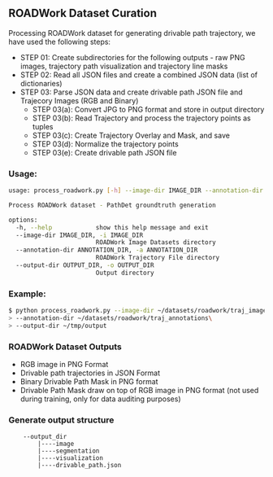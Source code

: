 ## ROADWork Dataset Curation
Processing ROADWork dataset for generating drivable path trajectory, we have used the following steps:

* STEP 01: Create subdirectories for the following outputs - raw PNG images, trajectory path visualization and trajectory line masks
* STEP 02: Read all JSON files and create a combined JSON data (list of dictionaries)
* STEP 03: Parse JSON data and create drivable path JSON file and Trajecory Images (RGB and Binary)
    * STEP 03(a): Convert JPG to PNG format and store in output directory
    * STEP 03(b): Read Trajectory and process the trajectory points as tuples
    * STEP 03(c): Create Trajectory Overlay and Mask, and save
    * STEP 03(d): Normalize the trajectory points
    * STEP 03(e): Create drivable path JSON file

### Usage:
```bash
usage: process_roadwork.py [-h] --image-dir IMAGE_DIR --annotation-dir ANNOTATION_DIR [--output-dir OUTPUT_DIR]

Process ROADWork dataset - PathDet groundtruth generation

options:
  -h, --help            show this help message and exit
  --image-dir IMAGE_DIR, -i IMAGE_DIR
                        ROADWork Image Datasets directory
  --annotation-dir ANNOTATION_DIR, -a ANNOTATION_DIR
                        ROADWork Trajectory File directory
  --output-dir OUTPUT_DIR, -o OUTPUT_DIR
                        Output directory
```

### Example:
```bash
$ python process_roadwork.py --image-dir ~/datasets/roadwork/traj_images\
> --annotation-dir ~/datasets/roadwork/traj_annotations\
> --output-dir ~/tmp/output
```

### ROADWork Dataset Outputs

* RGB image in PNG Format
* Drivable path trajectories in JSON Format
* Binary Drivable Path Mask in PNG format
* Drivable Path Mask draw on top of RGB image in PNG format (not used during training, only for data auditing purposes)


### Generate output structure
```
    --output_dir
        |----image
        |----segmentation
        |----visualization
        |----drivable_path.json
```